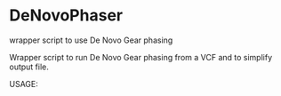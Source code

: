 # DeNovoPhaser
wrapper script to use De Novo Gear phasing

Wrapper script to run De Novo Gear phasing from a VCF and to simplify output file. 

USAGE:
